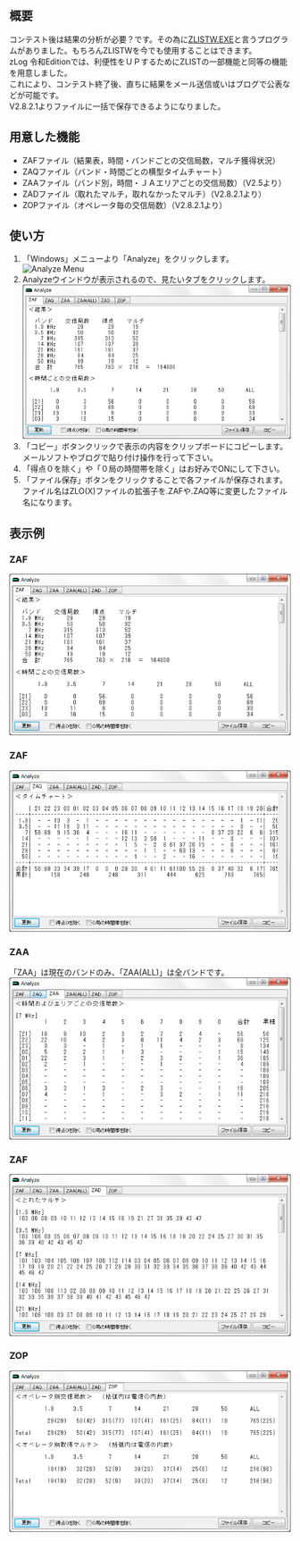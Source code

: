 ## 概要
コンテスト後は結果の分析が必要？です。その為に[ZLISTW.EXE](http://nksg.net/ham/zlistw/)と言うプログラムがありました。もちろんZLISTWを今でも使用することはできます。  
zLog 令和Editionでは、利便性をＵＰするためにZLISTの一部機能と同等の機能を用意しました。  
これにより、コンテスト終了後、直ちに結果をメール送信或いはブログで公表などが可能です。  
V2.8.2.1よりファイルに一括で保存できるようになりました。  

## 用意した機能
* ZAFファイル（結果表，時間・バンドごとの交信局数，マルチ獲得状況）
* ZAQファイル（バンド・時間ごとの横型タイムチャート）
* ZAAファイル（バンド別，時間・ＪＡエリアごとの交信局数）（V2.5より）
* ZADファイル（取れたマルチ，取れなかったマルチ）（V2.8.2.1より）
* ZOPファイル（オペレータ毎の交信局数）（V2.8.2.1より）

## 使い方
1. 「Windows」メニューより「Analyze」をクリックします。  
![Analyze Menu](https://github.com/jr8ppg/zLog/blob/images/analyze_menu.png)
1. Analyzeウインドウが表示されるので、見たいタブをクリックします。  
![ZAFファイル](https://github.com/jr8ppg/zLog/blob/images/analyze_zaf.png)
1. 「コピー」ボタンクリックで表示の内容をクリップボードにコピーします。メールソフトやブログで貼り付け操作を行って下さい。
1. 「得点０を除く」や「０局の時間帯を除く」はお好みでONにして下さい。
1. 「ファイル保存」ボタンをクリックすることで各ファイルが保存されます。ファイル名はZLO(X)ファイルの拡張子を.ZAFや.ZAQ等に変更したファイル名になります。

## 表示例
### ZAF
![ZAFファイル](https://github.com/jr8ppg/zLog/blob/images/analyze_zaf.png)
### ZAF
![ZAQファイル](https://github.com/jr8ppg/zLog/blob/images/analyze_zaq.png)
### ZAA
「ZAA」は現在のバンドのみ、「ZAA(ALL)」は全バンドです。  
![ZAAファイル](https://github.com/jr8ppg/zLog/blob/images/analyze_zaa.png)
### ZAF
![ZADファイル](https://github.com/jr8ppg/zLog/blob/images/analyze_zad.png)
### ZOP
![ZOPファイル](https://github.com/jr8ppg/zLog/blob/images/analyze_zop.png)
